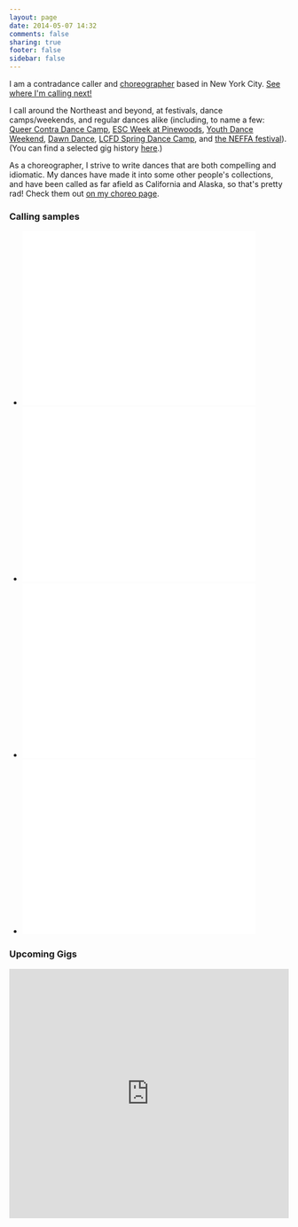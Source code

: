 ```yaml
---
layout: page
date: 2014-05-07 14:32
comments: false
sharing: true
footer: false
sidebar: false
---
```

I am a contradance caller and [choreographer](/dances.html) based in New York City. [See where I'm calling next!](#calendar)

I call around the Northeast and beyond, at festivals, dance camps/weekends, and regular dances alike (including, to name a few: [Queer Contra Dance Camp](//www.queercontradance.org/queercamp.html), [ESC Week at Pinewoods](//www.facebook.com/ESCPinewoods/), [Youth Dance Weekend](//youthdanceweekend.org), [Dawn Dance](//dawndance.org/), [LCFD Spring Dance Camp](//www.lcfd.org/lcfd/lcfd-spring-dance-camp/), and [the NEFFA festival](//www.neffa.org/What_is_Festival.html)). (You can find a selected gig history [here](/gigs.html#past).)

As a choreographer, I strive to write dances that are both compelling and idiomatic. My dances have made it into some other people's collections, and have been called as far afield as California and Alaska, so that's pretty rad! Check them out [on my choreo page](/dances.html).

<h3 class="horizline">Calling samples</h3>
<ul class="media-samples">
  <li>
    <iframe  width="420" height="315" src="//www.youtube.com/embed/Gj1FlDrlbB8" frameborder="0" allowfullscreen></iframe>
  </li>
  <li>
    <iframe  width="420" height="315" src="//www.youtube.com/embed/E_dYxngm24Q" frameborder="0" allowfullscreen></iframe>
  </li>
  <li>
    <iframe  width="420" height="315" src="//www.youtube.com/embed/KrJ5dhFUvHo" frameborder="0" allowfullscreen></iframe>
  </li>
  <li>
    <iframe  width="420" height="315" src="//www.youtube.com/embed/lzDv8pCk2QY" frameborder="0" allowfullscreen></iframe>
  </li>
</ul>

<a id="calendar"></a>
<h3 class="horizline">Upcoming Gigs</h3>

<iframe src="https://www.google.com/calendar/embed?showTitle=0&amp;showPrint=0&amp;showCalendars=0&amp;showTz=0&amp;mode=AGENDA&amp;height=450&amp;wkst=1&amp;bgcolor=%23FFFFFF&amp;src=ujcjbnqd00sm2krhbn2b8vg14k%40group.calendar.google.com&amp;color=%23182C57&amp;ctz=America%2FNew_York" style=" border-width:0 " width="100%" height="450" frameb order="0" scrolling="no"></iframe>

